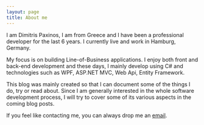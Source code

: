 ```yaml
---
layout: page
title: About me
---
```


I am Dimitris Paxinos, I am from Greece and I have been a professional developer for the last 6 years. I currently live and work in Hamburg, Germany.

My focus is on building Line-of-Business applications. I enjoy both front and back-end development and these days, I mainly develop using C# and technologies such as WPF, ASP.NET MVC, Web Api, Entity Framework. 

This blog was mainly created so that I can document some of the things I do, try or read about. Since I am generally interested in the whole software development process, I will try to cover some of its various aspects in the coming blog posts.

If you feel like contacting me, you can always drop me an [email](mailto:dpaxinos@gmail.com).